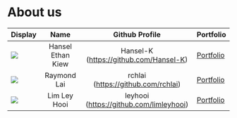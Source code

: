 
# About us

Display | Name              |             Github Profile              | Portfolio
--------|:-----------------:|:---------------------------------------:|:---------
![](https://via.placeholder.com/100.png?text=Photo) | Hansel Ethan Kiew | Hansel-K (https://github.com/Hansel-K)  | [Portfolio](docs/team/johndoe.md)
![](https://via.placeholder.com/100.png?text=Photo) | Raymond Lai       |   rchlai (https://github.com/rchlai)    | [Portfolio](rchlai)
![](https://via.placeholder.com/100.png?text=Photo) | Lim Ley Hooi      | leyhooi (https://github.com/limleyhooi) | [Portfolio](docs/team/johndoe.md)
